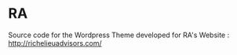 # RA
Source code for the Wordpress Theme developed for RA's Website : http://richelieuadvisors.com/

